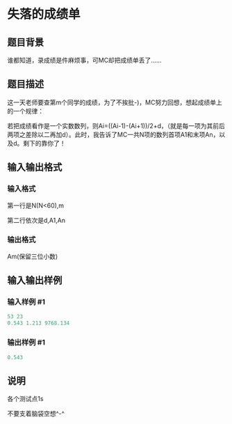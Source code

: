 # 失落的成绩单

## 题目背景

谁都知道，录成绩是件麻烦事，可MC却把成绩单丢了……

## 题目描述

这一天老师要查第m个同学的成绩，为了不挨批-)，MC努力回想，想起成绩单上的一个规律：

若把成绩看作是一个实数数列，则Ai=((Ai-1)-(Ai+1))/2+d，（就是每一项为其前后两项之差除以二再加d）。此时，我告诉了MC一共N项的数列首项A1和末项An，以及d。剩下的靠你了！

## 输入输出格式

### 输入格式

第一行是N(N<60),m

第二行依次是d,A1,An

### 输出格式

Am(保留三位小数)

## 输入输出样例

### 输入样例 #1

```cpp
53 23
0.543 1.213 9768.134

```
### 输出样例 #1

```cpp
0.543
```


## 说明

各个测试点1s

不要支着脑袋空想^-^

